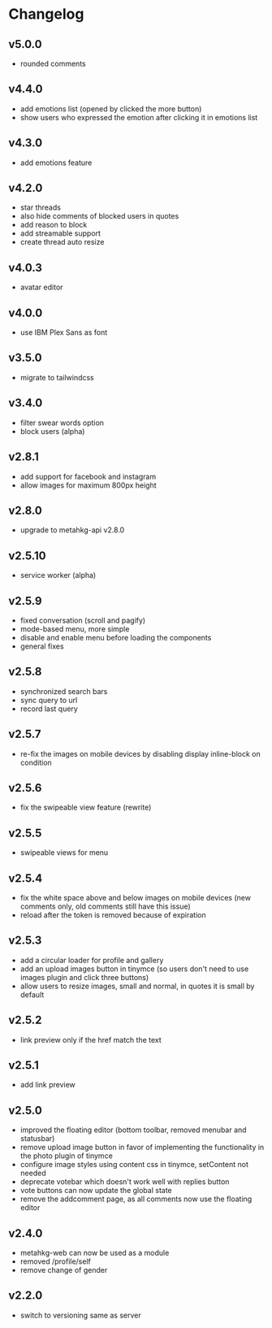 # Changelog

## v5.0.0

- rounded comments

## v4.4.0

- add emotions list (opened by clicked the more button)
- show users who expressed the emotion after clicking it in emotions list

## v4.3.0

- add emotions feature

## v4.2.0

- star threads
- also hide comments of blocked users in quotes
- add reason to block
- add streamable support
- create thread auto resize

## v4.0.3

- avatar editor

## v4.0.0

- use IBM Plex Sans as font

## v3.5.0

- migrate to tailwindcss

## v3.4.0

- filter swear words option
- block users (alpha)

## v2.8.1

- add support for facebook and instagram
- allow images for maximum 800px height

## v2.8.0

- upgrade to metahkg-api v2.8.0

## v2.5.10

- service worker (alpha)

## v2.5.9

- fixed conversation (scroll and pagify)
- mode-based menu, more simple
- disable and enable menu before loading the components
- general fixes

## v2.5.8

- synchronized search bars
- sync query to url
- record last query

## v2.5.7

- re-fix the images on mobile devices by disabling display inline-block on condition

## v2.5.6

- fix the swipeable view feature (rewrite)

## v2.5.5

- swipeable views for menu

## v2.5.4

- fix the white space above and below images on mobile devices (new comments only, old comments still have this issue)
- reload after the token is removed because of expiration

## v2.5.3

- add a circular loader for profile and gallery
- add an upload images button in tinymce (so users don't need to use images plugin and click three buttons)
- allow users to resize images, small and normal, in quotes it is small by default

## v2.5.2

- link preview only if the href match the text

## v2.5.1

- add link preview

## v2.5.0

- improved the floating editor (bottom toolbar, removed menubar and statusbar)
- remove upload image button in favor of implementing the functionality in the photo plugin of tinymce
- configure image styles using content css in tinymce, setContent not needed
- deprecate votebar which doesn't work well with replies button
- vote buttons can now update the global state
- remove the addcomment page, as all comments now use the floating editor

## v2.4.0

- metahkg-web can now be used as a module
- removed /profile/self
- remove change of gender

## v2.2.0

- switch to versioning same as server
